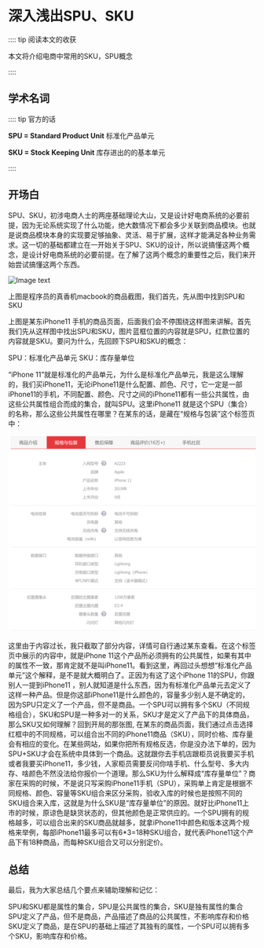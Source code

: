 # 深入浅出SPU、SKU
:::: tip 阅读本文的收获

本文将介绍电商中常用的SKU，SPU概念

::::

## 学术名词

:::: tip 官方的话

**SPU = Standard Product Unit** 标准化产品单元

**SKU = Stock Keeping Unit** 库存进出的的基本单元

::::

## 开场白

SPU、SKU，初涉电商人士的两座基础理论大山，又是设计好电商系统的必要前提，因为无论系统实现了什么功能，绝大数情况下都会多少关联到商品模块。也就是说商品模块本身的实现要足够抽象、灵活、易于扩展，这样才能满足各种业务需求。这一切的基础都建立在一开始关于SPU、SKU的设计，所以说搞懂这两个概念，是设计好电商系统的必要前提。在了解了这两个概念的重要性之后，我们来开始尝试搞懂这两个东西。

![Image text](http://hulincloud.cn/images/vuepress/macbook.jpg)

上图是程序员的真香机macbook的商品截图，我们首先，先从图中找到SPU和SKU


上图是某东iPhone11 手机的商品页面，后面我们会不停围绕这样图来讲解。首先我们先从这样图中找出SPU和SKU，图片蓝框位置的内容就是SPU，红款位置的内容就是SKU。要问为什么，先回顾下SPU和SKU的概念：

   SPU：标准化产品单元
   SKU：库存量单位 
   
“iPhone 11”就是标准化的产品单元，为什么是标准化产品单元，我是这么理解的，我们买iPhone11，无论iPhone11是什么配置、颜色、尺寸，它一定是一部iPhone11的手机，不同配置、颜色、尺寸之间的iPhone11都有一些公共属性，由这些公共属性组合而成的集合，就叫SPU。这里iPhone11 就是这个SPU（集合）的名称，那么这些公共属性在哪里？在某东的话，是藏在“规格与包装”这个标签页中：

![Image text](/iPhone11.png)

这里由于内容过长，我只截取了部分内容，详情可自行通过某东查看。在这个标签页中展示的内容中，就是iPhone 11这个产品所必须拥有的公共属性，如果有其中的属性不一致，那肯定就不是叫iPhone11。看到这里，再回过头想想“标准化产品单元”这个解释，是不是就大概明白了。正因为有这了这个iPhone 11的SPU，你跟别人一提到iPhone11 ，别人就知道是什么东西，因为有标准化产品单元去定义了这样一种产品。但是你这部iPhone11是什么颜色的，容量多少别人是不确定的，因为SPU只定义了一个产品，但不是商品。一个SPU可以拥有多个SKU（不同规格组合），SKU和SPU是一种多对一的关系，SKU才是定义了产品下的具体商品，那么SKU又如何理解？回到开局的那张图,
在某东的商品页面，我们通过点击选择红框中的不同规格，可以组合出不同的iPhone11商品（SKU），同时价格、库存量会有相应的变化。在某些网站，如果你把所有规格反选，你是没办法下单的，因为SPU+SKU才会在系统中具体到一个商品。这就跟你去手机店跟柜员说我要买手机或者我要买iPhone11，多少钱，人家柜员需要反问你啥手机、什么型号、多大内存、啥颜色不然没法给你报价一个道理。那么SKU为什么解释成“库存量单位”？商家在采购的时候，不是说只写采购iPhone11手机（SPU），采购单上肯定是根据不同规格、颜色、容量等SKU组合来区分采购，验收入库的时候也是按照不同的SKU组合来入库，这就是为什么SKU是“库存量单位”的原因。就好比iPhone11上市的时候，原谅色是缺货状态的，但其他颜色是正常供应的。一个SPU拥有的规格越多，可以组合出来的SKU商品就越多，就拿iPhone11中颜色和版本这两个规格来举例，每部iPhone11最多可以有6*3=18种SKU组合，就代表iPhone11这个产品下有18种商品，而每种SKU组合又可以分别定价。

## 总结
最后，我为大家总结几个要点来辅助理解和记忆：

SPU和SKU都是属性的集合，SPU是公共属性的集合，SKU是独有属性的集合
SPU定义了产品，但不是商品，产品描述了商品的公共属性，不影响库存和价格
SKU定义了商品，是在SPU的基础上描述了其独有的属性，一个SPU可以拥有多个SKU，影响库存和价格。










